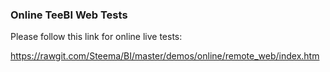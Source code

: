 ### Online TeeBI Web Tests

Please follow this link for online live tests:

https://rawgit.com/Steema/BI/master/demos/online/remote_web/index.htm
